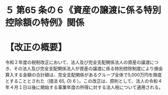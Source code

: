 # ５ 第65 条の６《資産の譲渡に係る特別控除額の特例》関係

# 【改正の概要】

令和２年度の税制改正において、法人及び完全支配関係法人の資産の譲渡につき、その法人及び完全支配関係法人が資産の譲渡に係る特別控除制度により損金算入する金額の合計額は、完全支配関係があるグループ全体で5,000万円を限度とすることとされた（措法 $65,\ O)~6$ ）。この改正は、原則として、法人の令和４年４月１日以後に開始する事業年度の所得に対する法人税について適用される。